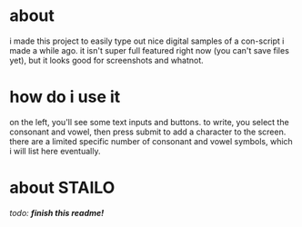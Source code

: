 # about
i made this project to easily type out nice digital samples of a con-script i made a while ago. it isn't super full featured right now (you can't save files yet), but it looks good for screenshots and whatnot.

# how do i use it
on the left, you'll see some text inputs and buttons. to write, you select the consonant and vowel, then press submit to add a character to the screen. there are a limited specific number of consonant and vowel symbols, which i will list here eventually.

# about STAILO
_todo: **finish this readme!**_
